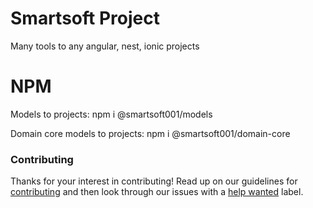 # Smartsoft Project
Many tools to any angular, nest, ionic projects

# NPM

Models to projects:
npm i @smartsoft001/models

Domain core models to projects:
npm i @smartsoft001/domain-core

### Contributing

Thanks for your interest in contributing! Read up on our guidelines for
[contributing](https://github.com/emiljuchnikowski/smartsoft/blob/master/.github/CONTRIBUTING.md)
and then look through our issues with a [help wanted](https://github.com/emiljuchnikowski/smartsoft/issues?q=is%3Aopen+is%3Aissue+label%3A%22help+wanted%22)
label.
